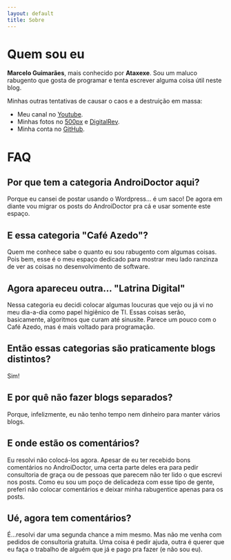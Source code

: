 ```yaml
---
layout: default
title: Sobre
---
```


# Quem sou eu

**Marcelo Guimarães**, mais conhecido por **Ataxexe**. Sou um maluco rabugento que gosta de programar
e tenta escrever alguma coisa útil neste blog.

Minhas outras tentativas de causar o caos e a destruição em massa:

* Meu canal no [Youtube][].
* Minhas fotos no [500px][] e [DigitalRev][].
* Minha conta no [GitHub][].

# FAQ

## Por que tem a categoria AndroiDoctor aqui?

Porque eu cansei de postar usando o Wordpress... é um saco! De agora em diante vou migrar os posts
do AndroiDoctor pra cá e usar somente este espaço.

## E essa categoria "Café Azedo"?

Quem me conhece sabe o quanto eu sou rabugento com algumas coisas. Pois bem, esse é o meu espaço
dedicado para mostrar meu lado ranzinza de ver as coisas no desenvolvimento de software.

## Agora apareceu outra... "Latrina Digital"

Nessa categoria eu decidi colocar algumas loucuras que vejo ou já vi no meu dia-a-dia como papel
higiênico de TI. Essas coisas serão, basicamente, algoritmos que curam até sinusite. Parece um pouco
com o Café Azedo, mas é mais voltado para programação.

## Então essas categorias são praticamente blogs distintos?

Sim!

## E por quê não fazer blogs separados?

Porque, infelizmente, eu não tenho tempo nem dinheiro para manter vários blogs.

## E onde estão os comentários?

Eu resolvi não colocá-los agora. Apesar de eu ter recebido bons comentários no AndroiDoctor, uma
certa parte deles era para pedir consultoria de graça ou de pessoas que parecem não ter lido o que
escrevi nos posts. Como eu sou um poço de delicadeza com esse tipo de gente, preferi não colocar
comentários e deixar minha rabugentice apenas para os posts.

## Ué, agora tem comentários?

É...resolvi dar uma segunda chance a mim mesmo. Mas não me venha com pedidos de consultoria gratuita.
Uma coisa é pedir ajuda, outra é querer que eu faça o trabalho de alguém que já e pago pra fazer (e não
sou eu).

[youtube]: <http://www.youtube.com/user/ataxexe>
[500px]: <http://500px.com/ataxexe>
[digitalrev]: <http://www.digitalrev.com/ataxexe>
[github]: <https://github.com/ataxexe>

